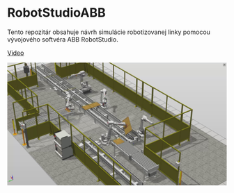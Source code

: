 # RobotStudioABB

Tento repozitár obsahuje návrh simulácie robotizovanej linky pomocou vývojového softvéra ABB RobotStudio.

[Video](/docs/Video.mp4?raw=true "Optional Title")

![Alt text](/docs/Video_Moment.jpg?raw=true "Optional Title")


